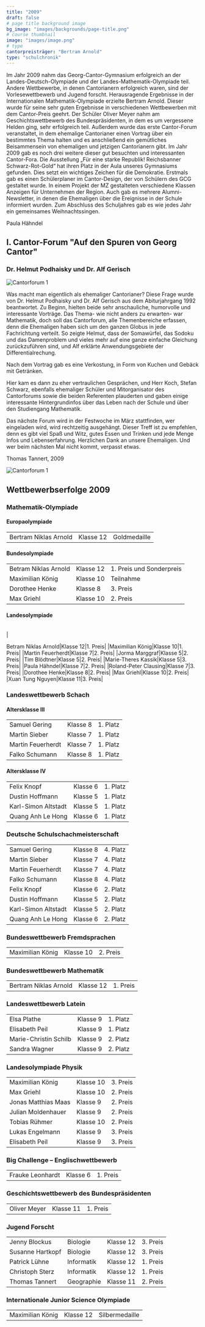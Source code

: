 ```yaml
---
title: "2009"
draft: false
# page title background image
bg_image: "images/backgrounds/page-title.png"
# course thumbnail
image: "images/image.png"
# type
cantorpreisträger: "Bertram Arnold"
type: "schulchronik"
---
```


Im Jahr 2009 nahm das Georg-Cantor-Gymnasium erfolgreich an der Landes-Deutsch-Olympiade und der Landes-Mathematik-Olympiade teil.
Andere Wettbewerbe, in denen Cantorianern erfolgreich waren, sind der Vorlesewettbewerb und Jugend forscht.
Herausragende Ergebnisse in der Internationalen Mathematik-Olympiade erzielte Bertram Arnold. Dieser wurde für seine sehr guten Ergebnisse in verschiedenen Wettbewerben mit dem Cantor-Preis geehrt.
Der Schüler Oliver Meyer nahm am Geschichtswettbewerb des Bundespräsidenten, in dem es um vergessene Helden ging, sehr erfolgreich teil.
Außerdem wurde das erste Cantor-Forum veranstaltet, in dem ehemalige Cantorianer einen Vortrag über ein bestimmtes Thema halten und es anschließend ein gemütliches Beisammensein von ehemaligen und jetzigen Cantorianern gibt. Im Jahr 2009 gab es noch drei weitere dieser gut besuchten und interessanten Cantor-Fora.
Die Ausstellung „Für eine starke Republik! Reichsbanner Schwarz-Rot-Gold“ hat ihren Platz in der Aula unseres Gymnasiums gefunden. Dies setzt ein wichtiges Zeichen für die Demokratie.
Erstmals gab es einen Schülerplaner im Cantor-Design, der von Schülern des GCG gestaltet wurde.
In einem Projekt der MZ gestalteten verschiedene Klassen Anzeigen für Unternehmen der Region.
Auch gab es mehrere Alumni-Newsletter, in denen die Ehemaligen über die Ereignisse in der Schule informiert wurden.
Zum Abschluss des Schuljahres gab es wie jedes Jahr ein gemeinsames Weihnachtssingen.

Paula Hähndel

## I. Cantor-Forum "Auf den Spuren von Georg Cantor"

### Dr. Helmut Podhaisky und Dr. Alf Gerisch

![Cantorforum 1](/images/schulchronik/2009/cantorforum_e01.bmp)

Was macht man eigentlich als ehemaliger Cantorianer? Diese Frage wurde von Dr. Helmut Podhaisky und Dr. Alf Gerisch aus dem Abiturjahrgang 1992 beantwortet. Zu Beginn, hielten beide sehr anschauliche, humorvolle und interessante Vorträge. Das Thema- wie nicht anders zu erwarten- war Mathematik, doch soll das Cantorforum, alle Themenbereiche erfassen, denn die Ehemaligen haben sich um den ganzen Globus in jede Fachrichtung verteilt. So zeigte Helmut, dass der Somawürfel, das Sodoku und das Damenproblem und vieles mehr auf eine ganze einfache Gleichung zurückzuführen sind, und Alf erklärte Anwendungsgebiete der Differentialrechung.

Nach dem Vortrag gab es eine Verkostung, in Form von Kuchen und Gebäck mit Getränken.

Hier kam es dann zu eher vertraulichen Gesprächen, und Herr Koch, Stefan Schwarz, ebenfalls ehemaliger Schüler und Mitorganisator des Cantorforums sowie die beiden Referenten plauderten und gaben einige interessante Hintergrundinfos über das Leben nach der Schule und über den Studiengang Mathematik.

Das nächste Forum wird in der Festwoche im März stattfinden, wer eingeladen wird, wird rechtzeitig ausgehängt. Dieser Treff ist zu empfehlen, denn es gibt viel Spaß und Witz, gutes Essen und Trinken und jede Menge Infos und Lebenserfahrung. Herzlichen Dank an unsere Ehemaligen. Und wer beim nächsten Mal nicht kommt, verpasst etwas.

Thomas Tannert, 2009

![Cantorforum 1](/images/schulchronik/2009/Cantorforum1_4.png)

## Wettbewerbserfolge 2009

### Mathematik-Olympiade

#### Europaolympiade

||||
|-|-|-|
|Bertram Niklas Arnold|Klasse 12|Goldmedaille|

#### Bundesolympiade

||||
|-|-|-|
|Betram Niklas Arnold|Klasse 12|1. Preis und Sonderpreis|
|Maximilian König|Klasse 10|Teilnahme|
|Dorothee Henke|Klasse 8|3. Preis|
|Max Griehl|Klasse 10|2. Preis|

#### Landesolympiade

||||
|-|-|-|
|

Betram Niklas Arnold|Klasse 12|1. Preis|
|Maximilian König|Klasse 10|1. Preis|
|Martin Feuerherdt|Klasse 7|2. Preis|
|Jorma Marggraf|Klasse 5|2. Preis|
|Tim Blödtner|Klasse 5|2. Preis|
|Marie-Theres Kassik|Klasse 5|3. Preis|
|Paula Hähndel|Klasse 7|2. Preis|
|Roland-Peter Clausing|Klasse 7|3. Preis|
|Dorothee Henke|Klasse 8|2. Preis|
|Max Griehl|Klasse 10|2. Preis|
|Xuan Tung Nguyen|Klasse 11|3. Preis|

### Landeswettbewerb Schach

#### Altersklasse III

||||
|-|-|-|
|Samuel Gering|Klasse 8|1. Platz|
|Martin Sieber|Klasse 7|1. Platz|
|Martin Feuerherdt|Klasse 7|1. Platz|
|Falko Schumann|Klasse 8|1. Platz|

#### Altersklasse IV

||||
|-|-|-|
|Felix Knopf|Klasse 6|1. Platz|
|Dustin Hoffmann|Klasse 5|1. Platz|
|Karl-Simon Altstadt|Klasse 5|1. Platz|
|Quang Anh Le Hong|Klasse 6|1. Platz|

### Deutsche Schulschachmeisterschaft

||||
|-|-|-|
|Samuel Gering|Klasse 8|4. Platz|
|Martin Sieber|Klasse 7|4. Platz|
|Martin Feuerherdt|Klasse 7|4. Platz|
|Falko Schumann|Klasse 8|4. Platz|
|Felix Knopf|Klasse 6|2. Platz|
|Dustin Hoffmann|Klasse 5|2. Platz|
|Karl-Simon Altstadt|Klasse 5|2. Platz|
|Quang Anh Le Hong|Klasse 6|2. Platz|

### Bundeswettbewerb Fremdsprachen

||||
|-|-|-|
|Maximilian König|Klasse 10|2. Preis|

### Bundeswettbewerb Mathematik

||||
|-|-|-|
|Bertram Niklas Arnold|Klasse 12|1. Preis|

### Landeswettbewerb Latein

||||
|-|-|-|
|Elsa Plathe|Klasse 9|1. Platz|
|Elisabeth Peil|Klasse 9|1. Platz|
|Marie-Christin Schilb|Klasse 9|2. Platz|
|Sandra Wagner|Klasse 9|2. Platz|

### Landesolympiade Physik

||||
|-|-|-|
|Maximilian König|Klasse 10|3. Preis|
|Max Griehl|Klasse 10|2. Preis|
|Jonas Matthias Maas|Klasse 9|2. Preis|
|Julian Moldenhauer|Klasse 9|2. Preis|
|Tobias Rühmer|Klasse 10|2. Preis|
|Lukas Engelmann|Klasse 9|3. Preis|
|Elisabeth Peil|Klasse 9|3. Preis|

### Big Challenge – Englischwettbewerb

||||
|-|-|-|
|Frauke Leonhardt|Klasse 6|1. Preis|

### Geschichtswettbewerb des Bundespräsidenten

||||
|-|-|-|
|Oliver Meyer|Klasse 11|1. Preis|

### Jugend Forscht

|||||
|-|-|-|-|
|Jenny Blockus|Biologie|Klasse 12|3. Preis|
|Susanne Hartkopf|Biologie|Klasse 12|3. Preis|
|Patrick Lühne|Informatik|Klasse 12|1. Preis|
|Christoph Sterz|Informatik|Klasse 12|1. Preis|
|Thomas Tannert|Geographie|Klasse 11|2. Preis|

### Internationale Junior Science Olympiade

||||
|-|-|-|
|Maximilian König|Klasse 12|Silbermedaille|
